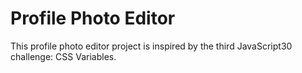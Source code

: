 # Profile Photo Editor

This profile photo editor project is inspired by the third JavaScript30
challenge: CSS Variables.
